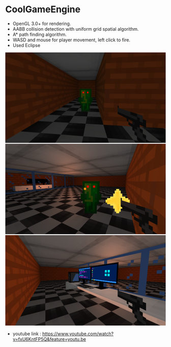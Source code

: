 # CoolGameEngine

- OpenGL 3.0+ for rendering.
- AABB collision detection with uniform grid spatial algorithm.
- A* path finding algorithm.
- WASD and mouse for player movement, left click to fire.
- Used Eclipse 

![screenshot1](screenshots/screenshot1.png)
![screenshot1](screenshots/screenshot2.png)
![screenshot1](screenshots/screenshot3.png)

- youtube link : https://www.youtube.com/watch?v=fxU6KntFP5Q&feature=youtu.be